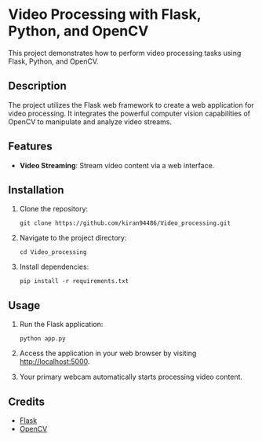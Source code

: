 # Video Processing with Flask, Python, and OpenCV

This project demonstrates how to perform video processing tasks using Flask, Python, and OpenCV.

## Description

The project utilizes the Flask web framework to create a web application for video processing. It integrates the powerful computer vision capabilities of OpenCV to manipulate and analyze video streams.

## Features

- **Video Streaming**: Stream video content via a web interface.


## Installation

1. Clone the repository:

    ```
    git clone https://github.com/kiran94486/Video_processing.git
    ```

2. Navigate to the project directory:

    ```
    cd Video_processing
    ```

3. Install dependencies:

    ```
    pip install -r requirements.txt
    ```

## Usage

1. Run the Flask application:

    ```
    python app.py
    ```

2. Access the application in your web browser by visiting [http://localhost:5000](http://localhost:5000).

3. Your primary webcam automatically starts  processing video content.




## Credits

- [Flask](https://flask.palletsprojects.com/)
- [OpenCV](https://opencv.org/)


